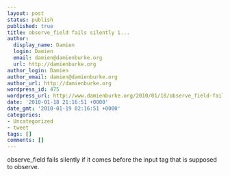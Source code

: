 ```yaml
---
layout: post
status: publish
published: true
title: observe_field fails silently i...
author:
  display_name: Damien
  login: Damien
  email: damien@damienburke.org
  url: http://damienburke.org
author_login: Damien
author_email: damien@damienburke.org
author_url: http://damienburke.org
wordpress_id: 475
wordpress_url: http://www.damienburke.org/2010/01/18/observe_field-fails-silently-i/
date: '2010-01-18 21:16:51 +0000'
date_gmt: '2010-01-19 02:16:51 +0000'
categories:
- Uncategorized
- tweet
tags: []
comments: []
---
```

<p>observe_field fails silently if it comes before the input tag that is supposed to observe.</p>
